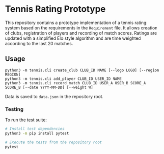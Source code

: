 # Tennis Rating Prototype

This repository contains a prototype implementation of a tennis rating system
based on the requirements in the `Requirement` file. It allows creation of
clubs, registration of players and recording of match scores. Ratings are
updated with a simplified Elo style algorithm and are time weighted according to
the last 20 matches.

## Usage

```
python3 -m tennis.cli create_club CLUB_ID NAME [--logo LOGO] [--region REGION]
python3 -m tennis.cli add_player CLUB_ID USER_ID NAME
python3 -m tennis.cli record_match CLUB_ID USER_A USER_B SCORE_A SCORE_B [--date YYYY-MM-DD] [--weight W]
```

Data is saved to `data.json` in the repository root.

### Testing

To run the test suite:

```bash
# Install test dependencies
python3 -m pip install pytest

# Execute the tests from the repository root
pytest
```
